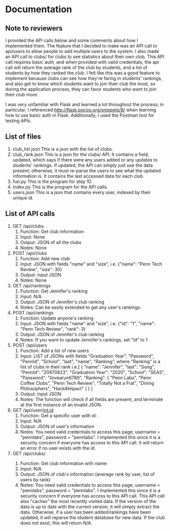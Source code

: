 # Documentation

## Note to reviewers
I provided the API calls below and some comments about how I implemented them. The feature that I decided to make
was an API call to api/users to allow people to add multiple users to the system. I also made an API call to 
clubs/<club> for clubs to see statistics about their own club. This API call requires basic auth, and when provided with
valid credentials, the api call will return the average rank of the club by students, and a list of students by how
they ranked the club. I felt like this was a good feature to implement because clubs can see how they're faring
in students' rankings, and also get to know which students want to join their club the most, so during the application 
process, they can favor students who want to join their club more. 

I was very unfamiliar with Flask and learned a lot throughout the process; in particular, I referenced 
http://flask.pocoo.org/snippets/8/ when learning how to use basic auth in Flask. Additionally, I used the Postman
tool for testing APIs.

## List of files
1. club_list.json
This is a json with the list of clubs.
2. club_rank.json
This is a json for the clubs/<club> API. It contains a field, updated, which says if there were any users added or any
updates to students' rankings. If updated, the API can simply just use the data present; otherwise, it must re-parse
the users to see what the updated information is. It contains the last accessed data for each club.
3. fun.py
This is the program for step 10.
4. index.py
This is the program for the API calls.
5. users.json
This is a json that contains every user, indexed by their unique id.

## List of API calls
1. GET /api/clubs
    1. Function: Get club information
    2. Input: None
    3. Output: JSON of all the clubs
    4. Notes: None
2. POST /api/clubs
    1. Function: Add new club
    2. Input: JSON with fields "name" and "size", 
        i.e. {"name": "Penn Tech Review", "size": 30}
    3. Output: input JSON
    4. Notes: None
3. GET /api/rankings
    1. Function: Get Jennifer's ranking
    2. Input: N/A
    3. Output: JSON of Jennifer's club ranking
    4. Notes: Can be easily extended to get any user's rankings.
4. POST /api/rankings
    1. Function: Update anyone's ranking
    2. Input: JSON with fields "name" and "size", 
        i.e. {"id": "1", "name": "Penn Tech Review", "rank": 3}
    3. Output: JSON of Jennifer's club ranking
    4. Notes: If you want to update Jennifer's rankings, set "id" to 1
5. POST /api/users
    1. Function: Add a list of new users
    2. Input: LIST of JSONs with fields "Graduation Year", "Password", "PennId", "School", "last", "name", "Ranking",
        where "Ranking" is a list of clubs in their rank 
        i.e.[
              {
                "name": "Jennifer",
                "last": "Song",
                "PennId": "20870823",
                "Graduation Year": "2020",
                "School": "SEAS",
                "Password": "ilovearun6789",
                "Ranking": [
                  "Penn Labs",
                  "Penn Coffee Clubs",
                  "Penn Tech Review",
                  "Totally Not a Frat",
                  "Dining Philosophers",
                  "Hack4Impact"
                ]
              }
            ]
    3. Output: input JSON
    4. Notes: The function will check if all fields are present, and terminate at the first instance of an invalid JSON.
6. GET /api/user/<int:id>
    1. Function: Get a specific user with id: <id>
    2. Input: N/A
    3. Output: JSON of user's information
    4. Notes: You need valid credentials to access this page; username = "pennlabs", password = "pennlabs". I
        implemented this since it is a security concern if everyone has access to this API call. It will return an error
        if no user exists with the id.
7. GET /api/clubs/<club>
    1. Function: Get club information with name: <club>
    2. Input: N/A
    3. Output: JSON of club's information (average rank by user, list of users by rank)
    4. Notes: You need valid credentials to access this page; username = "pennlabs", password = "pennlabs". I
        implemented this since it is a security concern if everyone has access to this API call. This API call also 
        "caches" the most recently visited data. If the version of the data is up to date with the current version,
        it will simply extract the data. Otherwise, if a user has been added/rankings have been updated, it will
        reparse the student database for new data. If the club does not exist, this will return N/A.